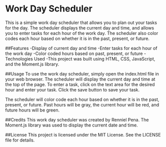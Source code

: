 # Work Day Scheduler
This is a simple work day scheduler that allows you to plan out your tasks for the day. The scheduler displays the current day and time, and allows you to enter tasks for each hour of the work day. The scheduler also color codes each hour based on whether it is in the past, present, or future.

##Features
-Display of current day and time
-Enter tasks for each hour of the work day
-Color coded hours based on past, present, or future
-Technologies Used
-This project was built using HTML, CSS, JavaScript, and the Moment.js library.

##Usage
To use the work day scheduler, simply open the index.html file in your web browser. The scheduler will display the current day and time at the top of the page. To enter a task, click on the text area for the desired hour and enter your task. Click the save button to save your task.

The scheduler will color code each hour based on whether it is in the past, present, or future. Past hours will be gray, the current hour will be red, and future hours will be green.

##Credits
This work day scheduler was created by Renniel Pena. The Moment.js library was used to display the current date and time.

##License
This project is licensed under the MIT License. See the LICENSE file for details.

